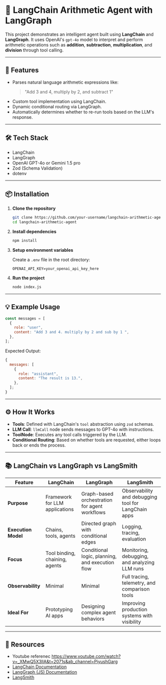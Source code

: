 # 🧠 LangChain Arithmetic Agent with LangGraph

This project demonstrates an intelligent agent built using **LangChain** and **LangGraph**. It uses OpenAI's `gpt-4o` model to interpret and perform arithmetic operations such as **addition**, **subtraction**, **multiplication**, and **division** through tool calling.

---

## 🚀 Features

- Parses natural language arithmetic expressions like:
  > "Add 3 and 4, multiply by 2, and subtract 1"
- Custom tool implementation using LangChain.
- Dynamic conditional routing via LangGraph.
- Automatically determines whether to re-run tools based on the LLM's response.

---

## 🛠️ Tech Stack

- LangChain
- LangGraph
- OpenAI GPT-4o or Gemini 1.5 pro
- Zod (Schema Validation)
- dotenv

---

## 📦 Installation

1. **Clone the repository**

   ```bash
   git clone https://github.com/your-username/langchain-arithmetic-agent.git
   cd langchain-arithmetic-agent
   ```

2. **Install dependencies**

   ```bash
   npm install
   ```

3. **Setup environment variables**

   Create a `.env` file in the root directory:

   ```
   OPENAI_API_KEY=your_openai_api_key_here
   ```

4. **Run the project**
   ```bash
   node index.js
   ```

---

## 💡 Example Usage

```js
const messages = [
  {
    role: "user",
    content: "Add 3 and 4. multiply by 2 and sub by 1 ",
  },
];
```

Expected Output:

```js
{
  messages: [
    {
      role: "assistant",
      content: "The result is 13.",
    },
  ];
}
```

---

## ⚙️ How It Works

- **Tools**: Defined with LangChain's `tool` abstraction using `zod` schemas.
- **LLM Call**: `llmCall` node sends messages to GPT-4o with instructions.
- **ToolNode**: Executes any tool calls triggered by the LLM.
- **Conditional Routing**: Based on whether tools are requested, either loops back or ends the process.

---

## 📚 LangChain vs LangGraph vs LangSmith

| Feature             | **LangChain**                  | **LangGraph**                                   | **LangSmith**                                       |
| ------------------- | ------------------------------ | ----------------------------------------------- | --------------------------------------------------- |
| **Purpose**         | Framework for LLM applications | Graph-based orchestration for agent workflows   | Observability and debugging tool for LangChain apps |
| **Execution Model** | Chains, tools, agents          | Directed graph with conditional edges           | Logging, tracing, evaluation                        |
| **Focus**           | Tool binding, chaining, agents | Conditional logic, planning, and execution flow | Monitoring, debugging, and analyzing LLM runs       |
| **Observability**   | Minimal                        | Minimal                                         | Full tracing, telemetry, and comparison tools       |
| **Ideal For**       | Prototyping AI apps            | Designing complex agent behaviors               | Improving production systems with visibility        |

---

## 🔗 Resources

- Youtube referenec https://www.youtube.com/watch?v=_XMwQ5X3llA&t=2071s&ab_channel=PiyushGarg
- [LangChain Documentation](https://docs.langchain.com/)
- [LangGraph (JS) Documentation](https://js.langchain.com/docs/langgraph)
- [LangSmith](https://smith.langchain.com/)
